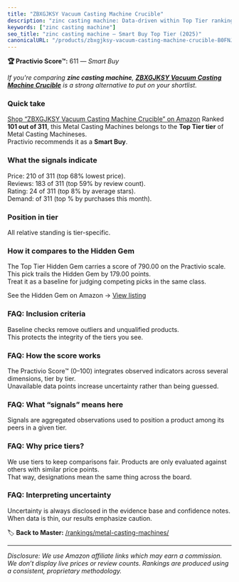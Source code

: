 ```yaml
---
title: "ZBXGJKSY Vacuum Casting Machine Crucible"
description: "zinc casting machine: Data-driven within Top Tier ranking using the Practivio Score™. Positioned by quality, value, demand, findability, momentum."
keywords: ["zinc casting machine"]
seo_title: "zinc casting machine — Smart Buy Top Tier (2025)"
canonicalURL: "/products/zbxgjksy-vacuum-casting-machine-crucible-B0FNJQQT51/"
---
```


**🏆 Practivio Score™:** 611 — _Smart Buy_


*If you're comparing **zinc casting machine**, **[ZBXGJKSY Vacuum Casting Machine Crucible](https://www.amazon.com/dp/B0FNJQQT51?tag=practivio-20)** is a strong alternative to put on your shortlist.*
### Quick take
[Shop “ZBXGJKSY Vacuum Casting Machine Crucible” on Amazon](https://www.amazon.com/dp/B0FNJQQT51?tag=practivio-20)
Ranked **101 out of 311**, this Metal Casting Machines belongs to the **Top Tier tier** of Metal Casting Machineses.  
Practivio recommends it as a **Smart Buy**.

### What the signals indicate
Price: 210 of 311 (top 68% lowest price).  
Reviews: 183 of 311 (top 59% by review count).  
Rating: 24 of 311 (top 8% by average stars).  
Demand:  of 311 (top % by purchases this month).

### Position in tier
All relative standing is tier-specific.

### How it compares to the Hidden Gem
The Top Tier Hidden Gem carries a score of 790.00 on the Practivio scale.  
This pick trails the Hidden Gem by 179.00 points.  
Treat it as a baseline for judging competing picks in the same class.  

See the Hidden Gem on Amazon → [View listing](https://www.amazon.com/dp/B00ISCAOJ4?tag=practivio-20)

### FAQ: Inclusion criteria
Baseline checks remove outliers and unqualified products.  
This protects the integrity of the tiers you see.

### FAQ: How the score works
The Practivio Score™ (0–100) integrates observed indicators across several dimensions, tier by tier.  
Unavailable data points increase uncertainty rather than being guessed.

### FAQ: What “signals” means here
Signals are aggregated observations used to position a product among its peers in a given tier.

### FAQ: Why price tiers?
We use tiers to keep comparisons fair. Products are only evaluated against others with similar price points.  
That way, designations mean the same thing across the board.

### FAQ: Interpreting uncertainty
Uncertainty is always disclosed in the evidence base and confidence notes.  
When data is thin, our results emphasize caution.


🏷️ **Back to Master:** [/rankings/metal-casting-machines/](/rankings/metal-casting-machines/)

---
_Disclosure: We use Amazon affiliate links which may earn a commission. We don’t display live prices or review counts. Rankings are produced using a consistent, proprietary methodology._
